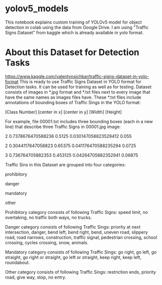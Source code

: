 # yolov5_models

This notebook explains custom training of YOLOv5 model for object detection in colab using the data from Google Drive. I am using "Traffic Signs Dataset" from kaggle which is already available in yolo format.

# About this Dataset for Detection Tasks

https://www.kaggle.com/valentynsichkar/traffic-signs-dataset-in-yolo-format
This is ready to use Traffic Signs Dataset in YOLO format for Detection tasks. It can be used for training as well as for testing. Dataset consists of images in *.jpg format and *.txt files next to every image that have the same names as images files have. These *.txt files include annotations of bounding boxes of Traffic Sings in the YOLO format:

[Class Number] [center in x] [center in y] [Width] [Height]

For example, file 00001.txt includes three bounding boxes (each in a new line) that describe three Traffic Signs in 00001.jpg image:

2 0.7378676470588236 0.5125 0.030147058823529412 0.055

2 0.3044117647058823 0.65375 0.041176470588235294 0.0725

3 0.736764705882353 0.453125 0.04264705882352941 0.06875

Traffic Sins in this Dataset are grouped into four categories:

prohibitory

danger

mandatory

other

Prohibitory category consists of following Traffic Signs: speed limit, no overtaking, no traffic both ways, no trucks.

Danger category consists of following Traffic Sings: priority at next intersection, danger, bend left, bend right, bend, uneven road, slippery road, road narrows, construction, traffic signal, pedestrian crossing, school crossing, cycles crossing, snow, animals.

Mandatory category consists of following Traffic Sings: go right, go left, go straight, go right or straight, go left or straight, keep right, keep left, roundabout.

Other category consists of following Traffic Sings: restriction ends, priority road, give way, stop, no entry.
